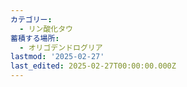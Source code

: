```yaml
---
カテゴリー:
  - リン酸化タウ
蓄積する場所:
  - オリゴデンドログリア
lastmod: '2025-02-27'
last_edited: 2025-02-27T00:00:00.000Z
---
```



